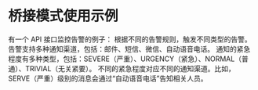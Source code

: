 # 桥接模式使用示例

有一个 API 接口监控告警的例子：
根据不同的告警规则，触发不同类型的告警。
告警支持多种通知渠道，包括：邮件、短信、微信、自动语音电话。
通知的紧急程度有多种类型，包括：SEVERE（严重）、URGENCY（紧急）、NORMAL（普通）、TRIVIAL（无关紧要）。
不同的紧急程度对应不同的通知渠道。比如，SERVE（严重）级别的消息会通过“自动语音电话”告知相关人员。